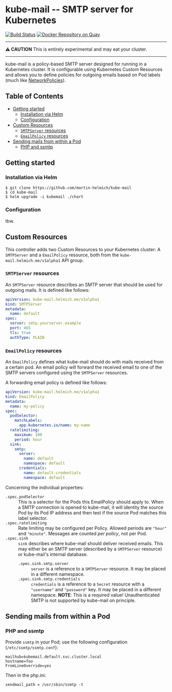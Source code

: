 # kube-mail -- SMTP server for Kubernetes

[![Build Status](https://travis-ci.org/martin-helmich/kube-mail.svg?branch=master)](https://travis-ci.org/martin-helmich/kube-mail)
[![Docker Repository on Quay](https://quay.io/repository/martinhelmich/kube-mail/status "Docker Repository on Quay")](https://quay.io/repository/martinhelmich/kube-mail)

<hr>

**:warning: CAUTION** This is entirely experimental and may eat your cluster.

<hr>

kube-mail is a policy-based SMTP server designed for running in a Kubernetes cluster. It is configurable using Kubernetes Custom Resources and allows you to define policies for outgoing emails based on Pod labels (much like [NetworkPolicies](https://kubernetes.io/docs/concepts/services-networking/network-policies/)).

## Table of Contents

<!-- START doctoc generated TOC please keep comment here to allow auto update -->
<!-- DON'T EDIT THIS SECTION, INSTEAD RE-RUN doctoc TO UPDATE -->


- [Getting started](#getting-started)
  - [Installation via Helm](#installation-via-helm)
  - [Configuration](#configuration)
- [Custom Resources](#custom-resources)
  - [`SMTPServer` resources](#smtpserver-resources)
  - [`EmailPolicy` resources](#emailpolicy-resources)
- [Sending mails from within a Pod](#sending-mails-from-within-a-pod)
  - [PHP and ssmtp](#php-and-ssmtp)

<!-- END doctoc generated TOC please keep comment here to allow auto update -->


## Getting started

### Installation via Helm

```
$ git clone https://github.com/martin-helmich/kube-mail
$ cd kube-mail
$ helm upgrade -i kubemail ./chart
```

### Configuration

tbw.

## Custom Resources

This controller adds two Custom Resources to your Kubernetes cluster: A `SMTPServer` and a `EmailPolicy` resource, both from the `kube-mail.helmich.me/v1alpha1` API group.

### `SMTPServer` resources

An `SMTPServer` resource describes an SMTP server that should be used for outgoing mails. It is defined like follows:

```yaml
apiVersion: kube-mail.helmich.me/v1alpha1
kind: SMTPServer
metadata:
  name: default
spec:
  server: smtp.yourserver.example
  port: 465
  tls: true
  authType: PLAIN
```

### `EmailPolicy` resources

An `EmailPolicy` defines what kube-mail should do with mails received from a certain pod. An email policy will forward the received email to one of the SMTP servers configured using the `SMTPServer` resources.

A forwarding email policy is defined like follows:

```yaml
apiVersion: kube-mail.helmich.me/v1alpha1
kind: EmailPolicy
metadata:
  name: my-policy
spec:
  podSelector:
    matchLabels:
      app.kubernetes.io/name: my-name
  ratelimiting:
    maximum: 100
    period: hour
  sink:
    smtp:
      server:
        name: default
        namespace: default
      credentials:
        name: default-credentials
        namespace: default
``` 

Concerning the individual properties:

<dl>
  <dt><code>.spec.podSelector</code></dt>
  <dd>This is a selector for the Pods this EmailPolicy should apply to. When a SMTP connection is opened to kube-mail, it will identity the source Pod by its Pod IP address and then test if the source Pod matches this label selector.</dd>
  <dt><code>.spec.ratelimiting</code></dt>
  <dd>Rate limiting may be configured per Policy. Allowed periods are <code>"hour"</code> and <code>"minute"</code>. Messages are counted <em>per policy</em>, not per Pod.</dd>
  <dt><code>.spec.sink</code></dt>
  <dd>
    <code>sink</code> describes where kube-mail should deliver received emails. This may either be an SMTP server (described by a <code>SMTPServer</code> resource) or kube-mail's internal database.
    <dl>
      <dt><code>.spec.sink.smtp.server</code></dt>
      <dd><code>server</code> is a reference to a <code>SMTPServer</code> resource. It may be placed in a different namespace.</dd>
      <dt><code>.spec.sink.smtp.credentials</code></dt>
      <dd><code>credentials</code> is a reference to a <code>Secret</code> resource with a <code>"username"</code> and <code>"password"</code> key. It may be placed in a different namespace. <b>NOTE</b>: This is a required value! Unauthenticated SMTP is not supported by kube-mail on principle.</dd>
    </dl>
  </dd>
</dl>

## Sending mails from within a Pod

### PHP and ssmtp

Provide `ssmtp` in your Pod; use the following configuration (`/etc/ssmtp/ssmtp.conf`):

```
mailhub=kubemail.default.svc.cluster.local
hostname=foo
FromLineOverride=yes
```

Then in the php.ini:

```
sendmail_path = /usr/sbin/ssmtp -t
```
